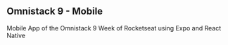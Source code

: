 ## Omnistack 9 - Mobile

Mobile App of the Omnistack 9 Week of Rocketseat using Expo and React Native
